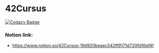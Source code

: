 # 42Cursus
[![Codacy Badge](https://api.codacy.com/project/badge/Grade/437e5aabfe0746559ae33e232e4bdbd4)](https://app.codacy.com/manual/lucasnfarias/42Cursus?utm_source=github.com&utm_medium=referral&utm_content=lucasnfarias/42Cursus&utm_campaign=Badge_Grade_Dashboard)

### Notion link:
  - https://www.notion.so/42Cursus-19d920beaec542ff9171d720fd16ef4f
